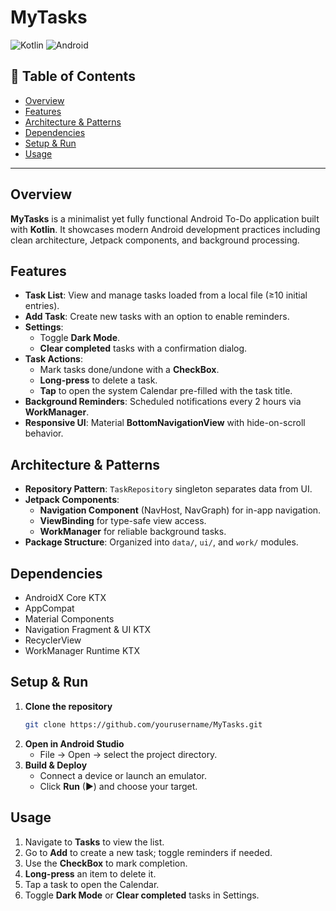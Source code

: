 # MyTasks

![Kotlin](https://img.shields.io/badge/Language-Kotlin-orange.svg)
![Android](https://img.shields.io/badge/Platform-Android-brightgreen.svg)

## 📌 Table of Contents
- [Overview](#overview)
- [Features](#features)
- [Architecture & Patterns](#architecture--patterns)
- [Dependencies](#dependencies)
- [Setup & Run](#setup--run)
- [Usage](#usage)

---

## Overview
**MyTasks** is a minimalist yet fully functional Android To-Do application built with **Kotlin**. It showcases modern Android development practices including clean architecture, Jetpack components, and background processing.

## Features
- **Task List**: View and manage tasks loaded from a local file (≥10 initial entries).
- **Add Task**: Create new tasks with an option to enable reminders.
- **Settings**:
  - Toggle **Dark Mode**.
  - **Clear completed** tasks with a confirmation dialog.
- **Task Actions**:
  - Mark tasks done/undone with a **CheckBox**.
  - **Long-press** to delete a task.
  - **Tap** to open the system Calendar pre-filled with the task title.
- **Background Reminders**: Scheduled notifications every 2 hours via **WorkManager**.
- **Responsive UI**: Material **BottomNavigationView** with hide-on-scroll behavior.

## Architecture & Patterns
- **Repository Pattern**: `TaskRepository` singleton separates data from UI.
- **Jetpack Components**:
  - **Navigation Component** (NavHost, NavGraph) for in-app navigation.
  - **ViewBinding** for type-safe view access.
  - **WorkManager** for reliable background tasks.
- **Package Structure**: Organized into `data/`, `ui/`, and `work/` modules.

## Dependencies
- AndroidX Core KTX  
- AppCompat  
- Material Components  
- Navigation Fragment & UI KTX  
- RecyclerView  
- WorkManager Runtime KTX  

## Setup & Run
1. **Clone the repository**  
   ```bash
   git clone https://github.com/yourusername/MyTasks.git
   ```
2. **Open in Android Studio**  
   - File → Open → select the project directory.
3. **Build & Deploy**  
   - Connect a device or launch an emulator.
   - Click **Run** (▶) and choose your target.

## Usage
1. Navigate to **Tasks** to view the list.
2. Go to **Add** to create a new task; toggle reminders if needed.
3. Use the **CheckBox** to mark completion.
4. **Long-press** an item to delete it.
5. Tap a task to open the Calendar.
6. Toggle **Dark Mode** or **Clear completed** tasks in Settings.
